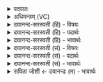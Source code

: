 <details><summary>पदपाठः</summary>

पुनः॑। ऊ॒र्जा। नि। व॒र्त्त॒स्व॒। पुनः॑। अ॒ग्ने॒। इ॒षा। आयु॑षा। पुनः॑। नः॒। पा॒हि॒। अꣳह॑सः। ९।
</details>

<details><summary>अधिमन्त्रम् (VC)</summary>

- अग्निर्देवता
- वत्सप्रीर्ऋषिः
- निचृदार्षी
- षड्जः
</details>

<details><summary>दयानन्द-सरस्वती (हि) - विषयः</summary>

फिर पढ़ानेहारे का कर्त्तव्य अगले मन्त्र में कहा है ॥
</details>

<details><summary>दयानन्द-सरस्वती (हि) - पदार्थः</summary>

पदार्थान्वयभाषाः -  हे (अग्ने) अग्नि के समान तेजस्वी अध्यापक विद्वान् जन ! आप (नः) हम लोगों को (अंहसः) पापों से (पुनः) बार-बार (निवर्त्तस्व) बचाइये, (पुनः) फिर हम लोगों की (पाहि) रक्षा कीजिये, और (पुनः) फिर (इषा) इच्छा तथा (आयुषा) अन्न से (ऊर्जा) पराक्रमयुक्त कर्मों को प्राप्त कीजिये ॥९ ॥
</details>

<details><summary>दयानन्द-सरस्वती (हि) - भावार्थः</summary>

भावार्थभाषाः -  विद्वान् लोगों को चाहिये कि सब उपदेश के योग्य मनुष्यों को पापों से निरन्तर हटा के शरीर और आत्मा के बल से युक्त करें और आप भी पापों से बच के परम पुरुषार्थी होवें ॥९ ॥
</details>

<details><summary>दयानन्द-सरस्वती (सं) - विषयः</summary>

पुनरध्यापककृत्यमाह ॥
</details>

<details><summary>दयानन्द-सरस्वती (सं) - पदार्थः</summary>

पदार्थान्वयभाषाः -  हे अग्ने ! त्वं नोऽस्मानंहसः पुनर्निवर्त्तस्व, पुनरस्मान् पाहि, पुनरिषाऽऽयुषोर्जा प्रापय ॥९ ॥
</details>

<details><summary>दयानन्द-सरस्वती (सं) - भावार्थः</summary>

भावार्थभाषाः -  विद्वांसः सर्वानुपदेश्यान् मनुष्यान् पापात् सततं निवर्त्य शरीरात्मबलयुक्तान् सम्पादयन्तु, स्वयं च पापान्निवृत्ताः परमपुरुषार्थिनः स्युः ॥९ ॥
</details>

<details><summary>सविता जोशी ← दयानन्दः (म) - भावार्थः</summary>

भावार्थभाषाः -  विद्वान लोकांनी उपदेश करून सर्वांना पापापासून सदैव परावृत्त करावे. सर्वांची शरीरे व आत्मे बलवान करावेत. स्वतःही पापांपासून दूर राहून अत्यंत पुरुषार्थी बनावे.
</details>
